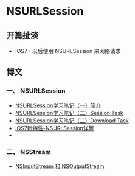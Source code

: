 # NSURLSession
## 开篇扯淡
* iOS7+ 以后使用 NSURLSession 来网络请求


## 博文

### 一、 NSURLSession
* [NSURLSession学习笔记（一）简介](http://blog.csdn.net/majiakun1/article/details/38133433)
* [NSURLSession学习笔记（二）Session Task](http://blog.csdn.net/majiakun1/article/details/38133703)
* [NSURLSession学习笔记（三）Download Task](http://blog.csdn.net/majiakun1/article/details/38133789)
* [iOS7新特性-NSURLSession详解](http://www.cnblogs.com/chenhaosuibi/p/3574633.html?utm_source=tuicool&utm_medium=referral)
* 

### 二、 NSStream
* [NSInputStream 和 NSOutputStream](http://www.tuicool.com/articles/N7Nnuy)


